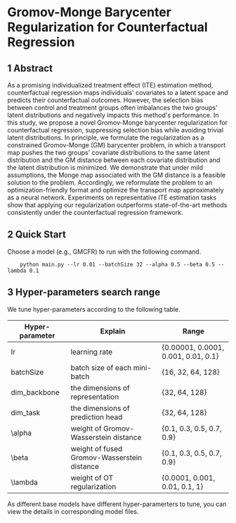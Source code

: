 # Gromov-Monge Barycenter Regularization for Counterfactual Regression

## 1 Abstract

As a promising individualized treatment effect (ITE) estimation method, counterfactual regression maps individuals' covariates to a latent space and predicts their counterfactual outcomes. 
However, the selection bias between control and treatment groups often imbalances the two groups' latent distributions and negatively impacts this method's performance.
In this study, we propose a novel Gromov-Monge barycenter regularization for counterfactual regression, suppressing selection bias while avoiding trivial latent distributions.
In principle, we formulate the regularization as a constrained Gromov-Monge (GM) barycenter problem, in which a transport map pushes the two groups' covariate distributions to the same latent distribution and the GM distance between each covariate distribution and the latent distribution is minimized.
We demonstrate that under mild assumptions, the Monge map associated with the GM distance is a feasible solution to the problem.
Accordingly, we reformulate the problem to an optimization-friendly format and optimize the transport map approximately as a neural network. 
Experiments on representative ITE estimation tasks show that applying our regularization outperforms state-of-the-art methods consistently under the counterfactual regression framework.

## 2 Quick Start

Choose a model (e.g., GMCFR) to run with the following command.

```
    python main.py --lr 0.01 --batchSize 32 --alpha 0.5 --beta 0.5 --lambda 0.1
```


## 3 Hyper-parameters search range

We tune hyper-parameters according to the following table.

| Hyper-parameter | Explain                | Range                                              |
| --------------- | ---------------------- | -------------------------------------------------- |
| lr              | learning rate          | \{0.00001, 0.0001, 0.001, 0.01, 0.1\} |
| batchSize      | batch size of each mini-batch | \{16, 32, 64, 128\} |
| dim_backbone    | the dimensions of representation  | \{32, 64, 128\}                         |
| dim_task    | the dimensions of prediction head | \{32, 64, 128\}                         |
| \alpha              | weight of Gromov-Wasserstein distance               | \{0.1, 0.3, 0.5, 0.7, 0.9\}                         |
| \beta       | weight of fused Gromov-Wasserstein distance            | \{0.1, 0.3, 0.5, 0.7, 0.9\}                              |
| \lambda           | weight of OT regularization    | \{0.0001, 0.001, 0.01, 0.1, 1\}                               |


As different base models have different hyper-paramerters to tune, you can view the details in corresponding model files.
